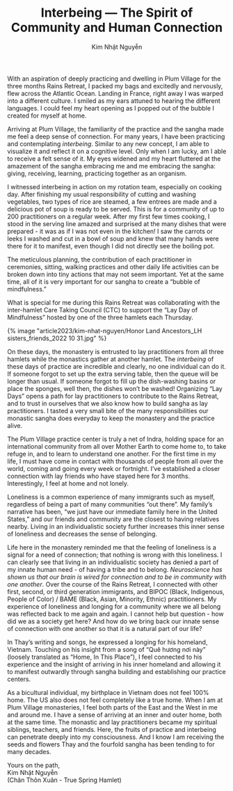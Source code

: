 ﻿---
title: Interbeing — The Spirit of Community and Human Connection
author: Kim Nhật Nguyễn
---

With an aspiration of deeply practicing and dwelling in Plum Village for the three months Rains Retreat, I packed my bags and excitedly and nervously, flew across the Atlantic Ocean. Landing in France, right away I was warped into a different culture. I smiled as my ears attuned to hearing the different languages. I could feel my heart opening as I popped out of the bubble I created for myself at home.

Arriving at Plum Village, the familiarity of the practice and the sangha made me feel a deep sense of connection. For many years, I have been practicing and contemplating *interbeing*. Similar to any new concept, I am able to visualize it and reflect it on a cognitive level. Only when I am lucky, am I able to receive a felt sense of it. My eyes widened and my heart fluttered at the amazement of the sangha embracing me and me embracing the sangha: giving, receiving, learning, practicing together as an organism.

I witnessed interbeing in action on my rotation team, especially on cooking day. After finishing my usual responsibility of cutting and washing vegetables, two types of rice are steamed, a few entrees are made and a delicious pot of soup is ready to be served. This is for a community of up to 200 practitioners on a regular week. After my first few times cooking, I stood in the serving line amazed and surprised at the many dishes that were prepared - it was as if I was not even in the kitchen! I saw the carrots or leeks I washed and cut in a bowl of soup and knew that many hands were there for it to manifest, even though I did not directly see the boiling pot.

The meticulous planning, the contribution of each practitioner in ceremonies, sitting, walking practices and other daily life activities can be broken down into tiny actions that may not seem important. Yet at the same time, all of it is very important for our sangha to create a “bubble of mindfulness.”

What is special for me during this Rains Retreat was collaborating with the inter-hamlet Care Taking Council (CTC) to support the “Lay Day of Mindfulness” hosted by one of the three hamlets each Thursday.

{% image "article2023/kim-nhat-nguyen/Honor Land Ancestors_LH sisters_friends_2022 10 31.jpg" %}

On these days, the monastery is entrusted to lay practitioners from all three hamlets while the monastics gather at another hamlet. The *interbeing* of these days of practice are incredible and clearly, no one individual can do it. If someone forgot to set up the extra serving table, then the queue will be longer than usual. If someone forgot to fill up the dish-washing basins or place the sponges, well then, the dishes won’t be washed! Organizing “Lay Days” opens a path for lay practitioners to contribute to the Rains Retreat, and to trust in ourselves that we also know how to build sangha as lay practitioners. I tasted a very small bite of the many responsibilities our monastic sangha does everyday to keep the monastery and the practice alive. 

The Plum Village practice center is truly a net of Indra, holding space for an international community from all over Mother Earth to come home to, to take refuge in, and to learn to understand one another. For the first time in my life, I must have come in contact with thousands of people from all over the world, coming and going every week or fortnight. I’ve established a closer connection with lay friends who have stayed here for 3 months. Interestingly, I feel at home and not lonely. 

Loneliness is a common experience of many immigrants such as myself, regardless of being a part of many communities “out there”. My family’s narrative has been, “we just have our immediate family here in the United States,” and our friends and community are the closest to having relatives nearby. Living in an individualistic society further increases this inner sense of loneliness and decreases the sense of belonging. 

Life here in the monastery reminded me that the feeling of loneliness is a signal for a need of connection; that nothing is wrong with this loneliness. I can clearly see that living in an individualistic society has denied a part of my innate human need - of having a tribe and to belong. *Neuroscience has shown us that our brain is wired for connection and to be in community with one another*. Over the course of the Rains Retreat, I connected with other first, second, or third generation immigrants, and BIPOC (Black, Indigenous, People of Color) / BAME (Black, Asian, Minority, Ethnic) practitioners. My experience of loneliness and longing for a community where we all belong was reflected back to me again and again. I cannot help but question - how did we as a society get here? And how do we bring back our innate sense of connection with one another so that it is a natural part of our life? 

In Thay’s writing and songs, he expressed a longing for his homeland, Vietnam. Touching on his insight from a song of “Quê hương nơi này” (loosely translated as “Home, In This Place”), I feel connected to his experience and the insight of arriving in his inner homeland and allowing it to manifest outwardly through sangha building and establishing our practice centers. 

As a bicultural individual, my birthplace in Vietnam does not feel 100% home. The US also does not feel completely like a true home. When I am at Plum Village monasteries, I feel both parts of the East and the West in me and around me. I have a sense of arriving at an inner and outer home, both at the same time. The monastic and lay practitioners became my spiritual siblings, teachers, and friends. Here, the fruits of practice and interbeing can penetrate deeply into my consciousness. And I know I am receiving the seeds and flowers Thay and the fourfold sangha has been tending to for many decades. 

<p class="signoff"><span class="signoff-lvl-1">Yours on the path,</span><br/>
<span class="signoff-lvl-2">Kim Nhật Nguyễn</span><br/>
<span class="signoff-lvl-2">(Chân Thôn Xuân - True Spring Hamlet)</span></p>